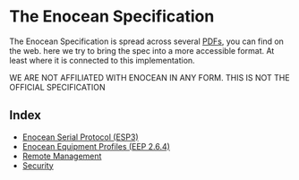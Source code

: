 # The Enocean Specification

The Enocean Specification is spread across several [PDFs](PDF), you can find on the web.
here we try to bring the spec into a more accessible format. At least where it is connected to this implementation.

WE ARE NOT AFFILIATED WITH ENOCEAN IN ANY FORM. THIS IS NOT THE OFFICIAL SPECIFICATION

## Index

* [Enocean Serial Protocol (ESP3)](Enocean%20Radio%20Protokcol)
* [Enocean Equipment Profiles (EEP 2.6.4)](Enocean%20Equipment%20Profiles)
* [Remote Management](Remote%20Management)
* [Security](Security) 


